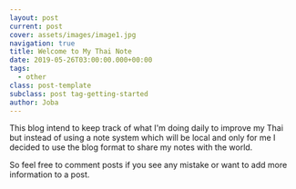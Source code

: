 ```yaml
---
layout: post
current: post
cover: assets/images/image1.jpg
navigation: true
title: Welcome to My Thai Note
date: 2019-05-26T03:00:00.000+00:00
tags:
  - other
class: post-template
subclass: post tag-getting-started
author: Joba
---
```


This blog intend to keep track of what I'm doing daily to improve my Thai but instead of using a note system which will be local and only for me I decided to use the blog format to share my notes with the world.

So feel free to comment posts if you see any mistake or want to add more information to a post.
